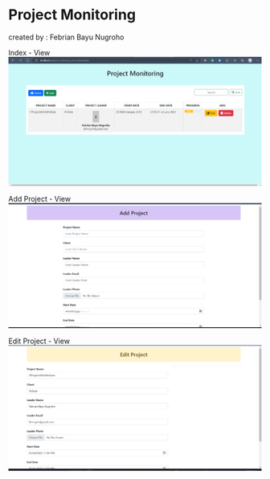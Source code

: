 # Project Monitoring 

created by : Febrian Bayu Nugroho

Index - View
![image]( /ss/tampilan%20index.php.png )

Add Project - View
![image]( /ss/add%20project.png )

Edit Project - View
![image]( /ss/edit%20project.png )
